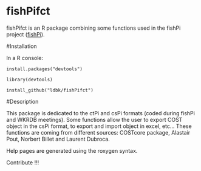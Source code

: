 fishPifct
=====

fishPifct is an R package combining some functions used in the fishPi project
([fishPi](<http://fishPi/link/>)).

#Installation

In a R console:

`install.packages("devtools")`

`library(devtools)`

`install_github("ldbk/fishPifct")`

#Description

This package is dedicated to the ctPi and csPi formats 
(coded during fishPi and WKRDB
meetings). 
Some functions allow the user to export COST object in the csPi format,
to export and import object in excel, etc...
These functions are coming from different sources: COSTcore package, 
Alastair Pout, Norbert Billet and Laurent Dubroca.

Help pages are generated using the roxygen syntax.

Contribute !!!



